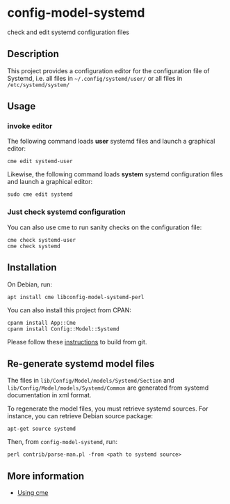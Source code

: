 # config-model-systemd

check and edit systemd configuration files

## Description

This project provides a configuration editor for the 
configuration file of Systemd, i.e. all files in `~/.config/systemd/user/` or
all files in `/etc/systemd/system/`

## Usage

### invoke editor

The following command loads **user** systemd files and launch a graphical
editor:

    cme edit systemd-user

Likewise, the following command loads **system** systemd configuration
files and launch a graphical editor:

    sudo cme edit systemd

### Just check systemd configuration

You can also use cme to run sanity checks on the configuration file:

    cme check systemd-user
    cme check systemd

## Installation

On Debian, run:

    apt install cme libconfig-model-systemd-perl

You can also install this project from CPAN:

    cpanm install App::Cme
    cpanm install Config::Model::Systemd

Please follow these [instructions](README.build-from-git) to build from git.

## Re-generate systemd model files

The files in `lib/Config/Model/models/Systemd/Section` and
`lib/Config/Model/models/Systemd/Common` are generated from systemd
documentation in xml format.

To regenerate the model files, you must retrieve systemd sources. For instance, you
can retrieve Debian source package:

    apt-get source systemd

Then, from `config-model-systemd`, run:

    perl contrib/parse-man.pl -from <path to systemd source>

## More information

* [Using cme](https://github.com/dod38fr/config-model/wiki/Using-cme)
    
